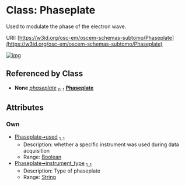 
# Class: Phaseplate

Used to modulate the phase of the electron wave.

URI: [https://w3id.org/osc-em/oscem-schemas-subtomo/Phaseplate](https://w3id.org/osc-em/oscem-schemas-subtomo/Phaseplate)


[![img](https://yuml.me/diagram/nofunky;dir:TB/class/[SpecialistOptics]++-%20phaseplate%200..1>[Phaseplate&#124;used:boolean;instrument_type:string],[SpecialistOptics])](https://yuml.me/diagram/nofunky;dir:TB/class/[SpecialistOptics]++-%20phaseplate%200..1>[Phaseplate&#124;used:boolean;instrument_type:string],[SpecialistOptics])

## Referenced by Class

 *  **None** *[phaseplate](phaseplate.md)*  <sub>0..1</sub>  **[Phaseplate](Phaseplate.md)**

## Attributes


### Own

 * [Phaseplate➞used](Phaseplate_used.md)  <sub>1..1</sub>
     * Description: whether a specific instrument was used during data acquisition
     * Range: [Boolean](types/Boolean.md)
 * [Phaseplate➞instrument_type](Phaseplate_instrument_type.md)  <sub>1..1</sub>
     * Description: Type of phaseplate
     * Range: [String](types/String.md)
